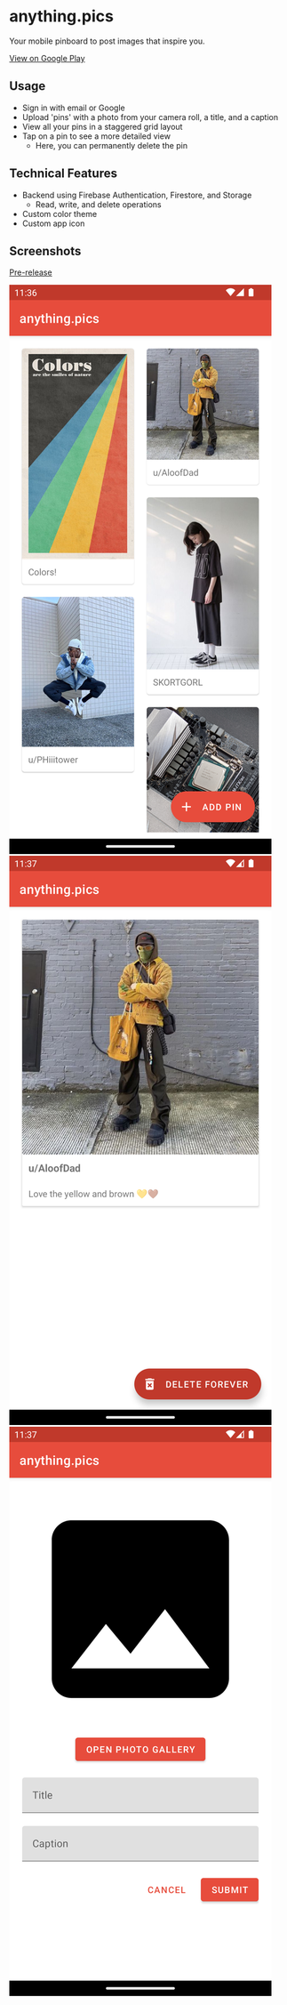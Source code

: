 # anything.pics
Your mobile pinboard to post images that inspire you.

[View on Google Play](https://play.google.com/store/apps/details?id=com.drestation.anythingpics)

## Usage
- Sign in with email or Google
- Upload 'pins' with a photo from your camera roll, a title, and a caption
- View all your pins in a staggered grid layout
- Tap on a pin to see a more detailed view
  - Here, you can permanently delete the pin

## Technical Features
- Backend using Firebase Authentication, Firestore, and Storage
  - Read, write, and delete operations
- Custom color theme
- Custom app icon

## Screenshots
[Pre-release](https://user-images.githubusercontent.com/93152029/224830319-b68437e1-d442-4d1b-9ef7-7136119ebde5.png)

![PinboardActivity](Screenshot_20230330_233638.png)
![DetailedPinActivity](Screenshot_20230330_233710.png)
![CreatePinActivity](Screenshot_20230330_233720.png)